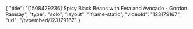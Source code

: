 {
    "title": "[1508429236] Spicy Black Beans with Feta and Avocado - Gordon Ramsay",
    "type": "solo",
    "layout": "iframe-static",
    "videoId": "123179167",
    "url": "\/tvpembed\/123179167"
}
